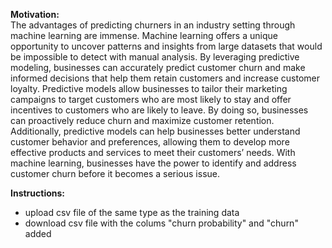 
**Motivation:**  
The advantages of predicting churners in an industry setting through machine learning are immense. Machine learning offers a unique opportunity to uncover patterns and insights from large datasets that would be impossible to detect with manual analysis. By leveraging predictive modeling, businesses can accurately predict customer churn and make informed decisions that help them retain customers and increase customer loyalty. Predictive models allow businesses to tailor their marketing campaigns to target customers who are most likely to stay and offer incentives to customers who are likely to leave. By doing so, businesses can proactively reduce churn and maximize customer retention. Additionally, predictive models can help businesses better understand customer behavior and preferences, allowing them to develop more effective products and services to meet their customers’ needs. With machine learning, businesses have the power to identify and address customer churn before it becomes a serious issue. 

**Instructions:**  
- upload csv file of the same type as the training data
- download csv file with the colums "churn probability" and "churn" added
